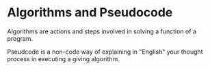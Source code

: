 # Algorithms and Pseudocode

Algorithms are actions and steps involved in solving a function of a program. 


Pseudcode is a non-code way of explaining in "English" your thought process in executing a giving algorithm. 
